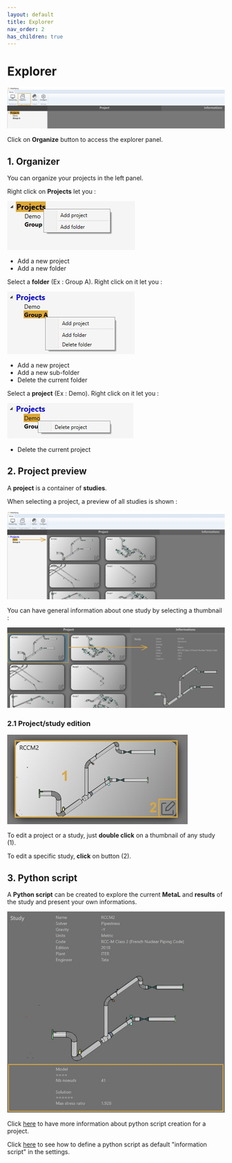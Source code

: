 ```yaml
---
layout: default
title: Explorer
nav_order: 2
has_children: true
---
```


# Explorer

![Image](../Images/Explorer1.jpg)

Click on **Organize** button to access the explorer panel.

## 1. Organizer

You can organize your projects in the left panel.

Right click on **Projects** let you :

![Image](../Images/Explorer2.jpg)

- Add a new project
- Add a new folder

Select a **folder** (Ex : Group A). Right click on it let you :

![Image](../Images/Explorer3.jpg)

- Add a new project
- Add a new sub-folder
- Delete the current folder

Select a **project** (Ex : Demo). Right click on it let you :

![Image](../Images/Explorer4.jpg)

- Delete the current project

## 2. Project preview

A **project** is a container of **studies**.

When selecting a project, a preview of all studies is shown :

![Image](../Images/Explorer5.jpg)

You can have general information about one study by selecting a thumbnail :

![Image](../Images/Explorer6.jpg)

### 2.1 Project/study edition

![Image](../Images/Explorer8.jpg)

To edit a project or a study, just **double click** on a thumbnail of any study (1).

To edit a specific study, **click** on button (2).

## 3. Python script

A **Python script** can be created to explore the current **MetaL** and **results** of the study and present your own informations.

![Image](../Images/Explorer7.jpg)

Click [here](https://documentation.metapiping.com/Python/info.html) to have more information about python script creation for a project.

Click [here](https://documentation.metapiping.com/Settings/General.html) to see how to define a python script as default "information script" in the settings.
